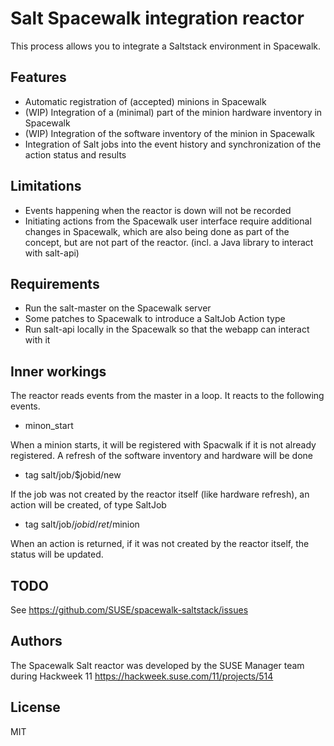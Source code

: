 
# Salt Spacewalk integration reactor

This process allows you to integrate a Saltstack environment in Spacewalk.

## Features

* Automatic registration of (accepted) minions in Spacewalk
* (WIP) Integration of a (minimal) part of the minion hardware inventory in Spacewalk
* (WIP) Integration of the software inventory of the minion in Spacewalk
* Integration of Salt jobs into the event history and synchronization of the action
  status and results

## Limitations

* Events happening when the reactor is down will not be recorded
* Initiating actions from the Spacewalk user interface require additional
  changes in Spacewalk, which are also being done as part of the concept, but
  are not part of the reactor.
  (incl. a Java library to interact with salt-api)

## Requirements

* Run the salt-master on the Spacewalk server
* Some patches to Spacewalk to introduce a SaltJob Action type
* Run salt-api locally in the Spacewalk so that the webapp can interact with it

## Inner workings

The reactor reads events from the master in a loop. It reacts to the following
events.

* minon_start

When a minion starts, it will be registered with Spacwalk if it is not already
registered.
A refresh of the software inventory and hardware will be done

* tag salt/job/$jobid/new

If the job was not created by the reactor itself (like hardware refresh), an
action will be created, of type SaltJob

* tag salt/job/$jobid/ret/$minion

When an action is returned, if it was not created by the reactor itself,
the status will be updated.

## TODO

See https://github.com/SUSE/spacewalk-saltstack/issues

## Authors

The Spacewalk Salt reactor was developed by the SUSE Manager team during Hackweek 11
https://hackweek.suse.com/11/projects/514

## License

MIT
